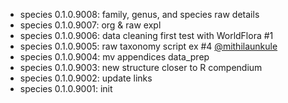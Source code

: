 -   species 0.1.0.9008: family, genus, and species raw details
-   species 0.1.0.9007: org & raw expl
-   species 0.1.0.9006: data cleaning first test with WorldFlora #1
-   species 0.1.0.9005: raw taxonomy script ex #4 [\@mithilaunkule](https://github.com/mithilaunkule)
-   species 0.1.0.9004: mv appendices data_prep
-   species 0.1.0.9003: new structure closer to R compendium
-   species 0.1.0.9002: update links
-   species 0.1.0.9001: init

